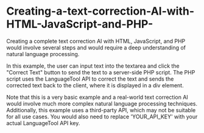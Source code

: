 # Creating-a-text-correction-AI-with-HTML-JavaScript-and-PHP-
Creating a complete text correction AI with HTML, JavaScript, and PHP would involve several steps and would require a deep understanding of natural language processing.


In this example, the user can input text into the textarea and click the "Correct Text" button to send the text to a server-side PHP script. The PHP script uses the LanguageTool API to correct the text and sends the corrected text back to the client, where it is displayed in a div element.

Note that this is a very basic example and a real-world text correction AI would involve much more complex natural language processing techniques. Additionally, this example uses a third-party API, which may not be suitable for all use cases. You would also need to replace 'YOUR_API_KEY' with your actual LanguageTool API key.
